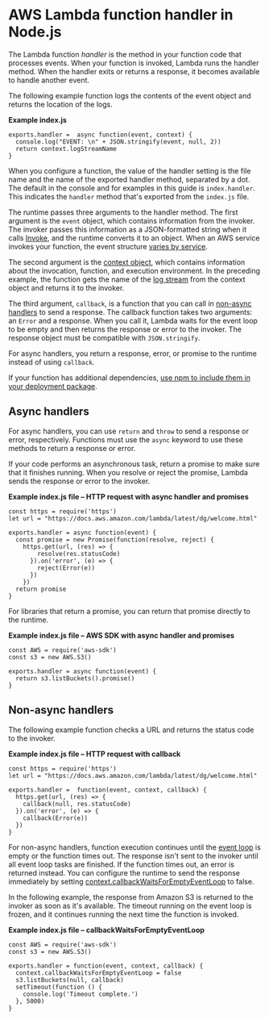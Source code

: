 # AWS Lambda function handler in Node\.js<a name="nodejs-handler"></a>

The Lambda function *handler* is the method in your function code that processes events\. When your function is invoked, Lambda runs the handler method\. When the handler exits or returns a response, it becomes available to handle another event\.

The following example function logs the contents of the event object and returns the location of the logs\.

**Example index\.js**  

```
exports.handler =  async function(event, context) {
  console.log("EVENT: \n" + JSON.stringify(event, null, 2))
  return context.logStreamName
}
```

When you configure a function, the value of the handler setting is the file name and the name of the exported handler method, separated by a dot\. The default in the console and for examples in this guide is `index.handler`\. This indicates the `handler` method that's exported from the `index.js` file\.

The runtime passes three arguments to the handler method\. The first argument is the `event` object, which contains information from the invoker\. The invoker passes this information as a JSON\-formatted string when it calls [Invoke](API_Invoke.md), and the runtime converts it to an object\. When an AWS service invokes your function, the event structure [varies by service](lambda-services.md)\.

The second argument is the [context object](nodejs-context.md), which contains information about the invocation, function, and execution environment\. In the preceding example, the function gets the name of the [log stream](nodejs-logging.md) from the context object and returns it to the invoker\.

The third argument, `callback`, is a function that you can call in [non\-async handlers](#nodejs-handler-sync) to send a response\. The callback function takes two arguments: an `Error` and a response\. When you call it, Lambda waits for the event loop to be empty and then returns the response or error to the invoker\. The response object must be compatible with `JSON.stringify`\.

For async handlers, you return a response, error, or promise to the runtime instead of using `callback`\.

If your function has additional dependencies, [use npm to include them in your deployment package](nodejs-package.md#nodejs-package-dependencies)\.

## Async handlers<a name="nodejs-handler-async"></a>

For async handlers, you can use `return` and `throw` to send a response or error, respectively\. Functions must use the `async` keyword to use these methods to return a response or error\.

If your code performs an asynchronous task, return a promise to make sure that it finishes running\. When you resolve or reject the promise, Lambda sends the response or error to the invoker\.

**Example index\.js file – HTTP request with async handler and promises**  

```
const https = require('https')
let url = "https://docs.aws.amazon.com/lambda/latest/dg/welcome.html"   

exports.handler = async function(event) {
  const promise = new Promise(function(resolve, reject) {
    https.get(url, (res) => {
        resolve(res.statusCode)
      }).on('error', (e) => {
        reject(Error(e))
      })
    })
  return promise
}
```

For libraries that return a promise, you can return that promise directly to the runtime\.

**Example index\.js file – AWS SDK with async handler and promises**  

```
const AWS = require('aws-sdk')
const s3 = new AWS.S3()

exports.handler = async function(event) {
  return s3.listBuckets().promise()
}
```

## Non\-async handlers<a name="nodejs-handler-sync"></a>

The following example function checks a URL and returns the status code to the invoker\.

**Example index\.js file – HTTP request with callback**  

```
const https = require('https')
let url = "https://docs.aws.amazon.com/lambda/latest/dg/welcome.html"

exports.handler =  function(event, context, callback) {
  https.get(url, (res) => {
    callback(null, res.statusCode)
  }).on('error', (e) => {
    callback(Error(e))
  })
}
```

For non\-async handlers, function execution continues until the [event loop](https://nodejs.org/en/docs/guides/event-loop-timers-and-nexttick/) is empty or the function times out\. The response isn't sent to the invoker until all event loop tasks are finished\. If the function times out, an error is returned instead\. You can configure the runtime to send the response immediately by setting [context\.callbackWaitsForEmptyEventLoop](nodejs-context.md) to false\.

In the following example, the response from Amazon S3 is returned to the invoker as soon as it's available\. The timeout running on the event loop is frozen, and it continues running the next time the function is invoked\.

**Example index\.js file – callbackWaitsForEmptyEventLoop**  

```
const AWS = require('aws-sdk')
const s3 = new AWS.S3()

exports.handler = function(event, context, callback) {
  context.callbackWaitsForEmptyEventLoop = false
  s3.listBuckets(null, callback)
  setTimeout(function () {
    console.log('Timeout complete.')
  }, 5000)
}
```